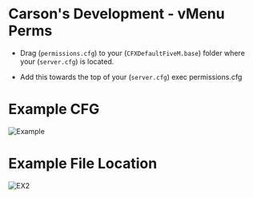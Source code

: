 # Carson's Development - vMenu Perms


-  Drag (`permissions.cfg`) to your (`CFXDefaultFiveM.base`) folder where your (`server.cfg`) is located.

- Add this towards the top of your (`server.cfg`) exec permissions.cfg

# Example CFG

![Example](https://cdn.discordapp.com/attachments/1081829641603530833/1224515554761506936/image.png?ex=661dc5fa&is=660b50fa&hm=4a62afe6521da60ec1f87d6ba34376efe118019075421ceeec8bc95d67ef1d9a&)

# Example File Location

![EX2](https://media.discordapp.net/attachments/1081829641603530833/1224515928033595442/image.png?ex=661dc653&is=660b5153&hm=a28b49137b5054be49f8de8d5a614f7ae3844e206ce3ed91d84260fa358e3480&=&format=webp&quality=lossless)
